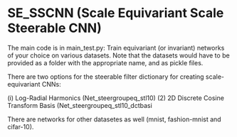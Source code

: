 # SE_SSCNN (Scale Equivariant Scale Steerable CNN)

The main code is in main_test.py: Train equivariant (or invariant) networks of your choice on various datasets. 
Note that the datasets would have to be provided as a folder with the appropriate name, and as pickle files. 

There are two options for the steerable filter dictionary for creating scale-equivariant CNNs:

(i)  Log-Radial Harmonics (Net_steergroupeq_stl10)
(2)  2D Discrete Cosine Transform Basis (Net_steergroupeq_stl10_dctbasi

There are networks for other datasetes as well (mnist, fashion-mnist and cifar-10).


